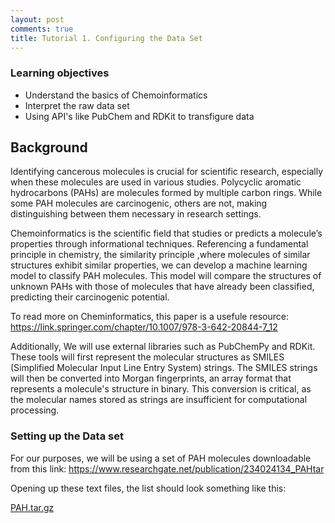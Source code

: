 ```yaml
---
layout: post
comments: true
title: Tutorial 1. Configuring the Data Set
---
```


### Learning objectives
* Understand the basics of Chemoinformatics
* Interpret the raw data set
* Using API's like PubChem and RDKit to transfigure data

## Background

Identifying cancerous molecules is crucial for scientific research, especially when these molecules are used in various studies. Polycyclic aromatic hydrocarbons (PAHs) are molecules formed by multiple carbon rings. While some PAH molecules are carcinogenic, others are not, making distinguishing between them necessary in research settings.

Chemoinformatics is the scientific field that studies or predicts a molecule’s properties through informational techniques. Referencing a fundamental principle in chemistry, the similarity principle ,where molecules of similar structures exhibit similar properties, we can develop a machine learning model to classify PAH molecules. This model will compare the structures of unknown PAHs with those of molecules that have already been classified, predicting their carcinogenic potential.

To read more on Cheminformatics, this paper is a usefule resource: https://link.springer.com/chapter/10.1007/978-3-642-20844-7_12 

Additionally, We will use external libraries such as PubChemPy and RDKit. These tools will first represent the molecular structures as SMILES (Simplified Molecular Input Line Entry System) strings. The SMILES strings will then be converted into Morgan fingerprints, an array format that represents a molecule's structure in binary. This conversion is critical, as the molecular names stored as strings are insufficient for computational processing.

### Setting up the Data set

For our purposes, we will be using a set of PAH molecules downloadable from this link: https://www.researchgate.net/publication/234024134_PAHtar

Opening up these text files, the list should look something like this:

[PAH.tar.gz](https://github.com/user-attachments/files/17249526/PAH.tar.gz)










